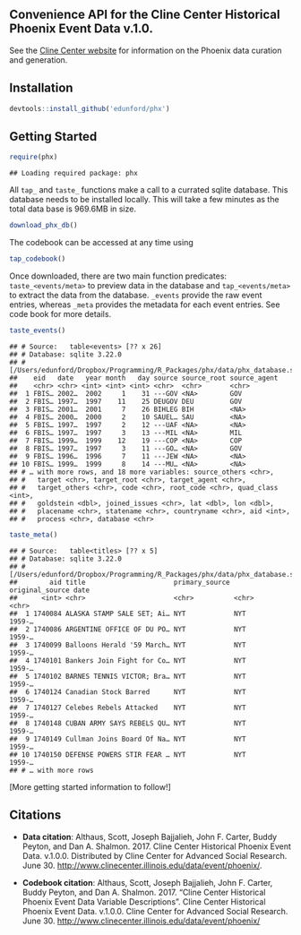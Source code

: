 
## Convenience API for the Cline Center Historical Phoenix Event Data v.1.0.

See the [Cline Center
website](https://clinecenter.illinois.edu/project/machine-generated-event-data-projects/phoenix-data)
for information on the Phoenix data curation and generation.

## Installation

``` r
devtools::install_github('edunford/phx')
```

## Getting Started

``` r
require(phx)
```

    ## Loading required package: phx

All `tap_` and `taste_` functions make a call to a currated sqlite
database. This database needs to be installed locally. This will take a
few minutes as the total data base is 969.6MB in size.

``` r
download_phx_db()
```

The codebook can be accessed at any time using

``` r
tap_codebook()
```

Once downloaded, there are two main function predicates:
`taste_<events/meta>` to preview data in the database and
`tap_<events/meta>` to extract the data from the database. `_events`
provide the raw event entries, whereas `_meta` provides the metadata for
each event entries. See code book for more details.

``` r
taste_events()
```

    ## # Source:   table<events> [?? x 26]
    ## # Database: sqlite 3.22.0
    ## #   [/Users/edunford/Dropbox/Programming/R_Packages/phx/data/phx_database.sqlite]
    ##    eid   date   year month   day source source_root source_agent
    ##    <chr> <chr> <int> <int> <int> <chr>  <chr>       <chr>       
    ##  1 FBIS… 2002…  2002     1    31 ---GOV <NA>        GOV         
    ##  2 FBIS… 1997…  1997    11    25 DEUGOV DEU         GOV         
    ##  3 FBIS… 2001…  2001     7    26 BIHLEG BIH         <NA>        
    ##  4 FBIS… 2000…  2000     2    10 SAUEL… SAU         <NA>        
    ##  5 FBIS… 1997…  1997     2    12 ---UAF <NA>        <NA>        
    ##  6 FBIS… 1997…  1997     3    13 ---MIL <NA>        MIL         
    ##  7 FBIS… 1999…  1999    12    19 ---COP <NA>        COP         
    ##  8 FBIS… 1997…  1997     3    11 ---GO… <NA>        GOV         
    ##  9 FBIS… 1996…  1996     7    11 ---JEW <NA>        <NA>        
    ## 10 FBIS… 1999…  1999     8    14 ---MU… <NA>        <NA>        
    ## # … with more rows, and 18 more variables: source_others <chr>,
    ## #   target <chr>, target_root <chr>, target_agent <chr>,
    ## #   target_others <chr>, code <chr>, root_code <chr>, quad_class <int>,
    ## #   goldstein <dbl>, joined_issues <chr>, lat <dbl>, lon <dbl>,
    ## #   placename <chr>, statename <chr>, countryname <chr>, aid <int>,
    ## #   process <chr>, database <chr>

``` r
taste_meta()
```

    ## # Source:   table<titles> [?? x 5]
    ## # Database: sqlite 3.22.0
    ## #   [/Users/edunford/Dropbox/Programming/R_Packages/phx/data/phx_database.sqlite]
    ##        aid title                      primary_source original_source date  
    ##      <int> <chr>                      <chr>          <chr>           <chr> 
    ##  1 1740084 ALASKA STAMP SALE SET; Ai… NYT            NYT             1959-…
    ##  2 1740086 ARGENTINE OFFICE OF DU PO… NYT            NYT             1959-…
    ##  3 1740099 Balloons Herald '59 March… NYT            NYT             1959-…
    ##  4 1740101 Bankers Join Fight for Co… NYT            NYT             1959-…
    ##  5 1740102 BARNES TENNIS VICTOR; Bra… NYT            NYT             1959-…
    ##  6 1740124 Canadian Stock Barred      NYT            NYT             1959-…
    ##  7 1740127 Celebes Rebels Attacked    NYT            NYT             1959-…
    ##  8 1740148 CUBAN ARMY SAYS REBELS QU… NYT            NYT             1959-…
    ##  9 1740149 Cullman Joins Board Of Na… NYT            NYT             1959-…
    ## 10 1740150 DEFENSE POWERS STIR FEAR … NYT            NYT             1959-…
    ## # … with more rows

\[More getting started information to follow\!\]

## Citations

  - **Data citation**: Althaus, Scott, Joseph Bajjalieh, John F. Carter,
    Buddy Peyton, and Dan A. Shalmon. 2017. Cline Center Historical
    Phoenix Event Data. v.1.0.0. Distributed by Cline Center for
    Advanced Social Research. June 30.
    <http://www.clinecenter.illinois.edu/data/event/phoenix/>.

  - **Codebook citation**: Althaus, Scott, Joseph Bajjalieh, John F.
    Carter, Buddy Peyton, and Dan A. Shalmon. 2017. “Cline Center
    Historical Phoenix Event Data Variable Descriptions”. Cline Center
    Historical Phoenix Event Data. v.1.0.0. Cline Center for Advanced
    Social Research. June 30.
    <http://www.clinecenter.illinois.edu/data/event/phoenix/>
